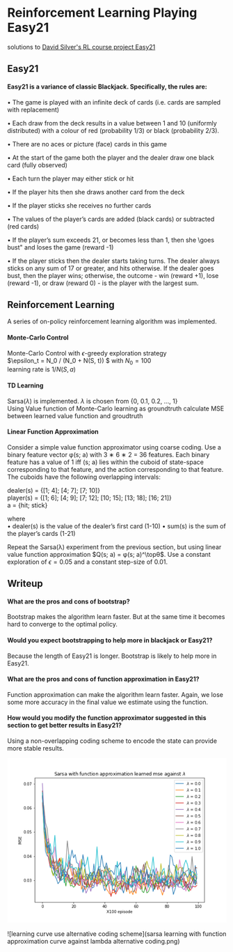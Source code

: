 # Reinforcement Learning Playing Easy21
solutions to [David Silver's RL course project Easy21](http://www0.cs.ucl.ac.uk/staff/D.Silver/web/Teaching.html)

## Easy21

#### Easy21 is a variance of classic Blackjack. Specifically, the rules are:

• The game is played with an infinite deck of cards (i.e. cards are sampled with replacement)

• Each draw from the deck results in a value between 1 and 10 (uniformly distributed) with a colour of red (probability 1/3) or black (probability 2/3).

• There are no aces or picture (face) cards in this game

• At the start of the game both the player and the dealer draw one black card (fully observed)

• Each turn the player may either stick or hit

• If the player hits then she draws another card from the deck

• If the player sticks she receives no further cards

• The values of the player’s cards are added (black cards) or subtracted (red cards)

• If the player’s sum exceeds 21, or becomes less than 1, then she \goes bust" and loses the game (reward -1)

• If the player sticks then the dealer starts taking turns. The dealer always sticks on any sum of 17 or
greater, and hits otherwise. If the dealer goes bust, then the player wins; otherwise, the outcome - 
win (reward +1), lose (reward -1), or draw (reward 0) - is the player with the largest sum.

## Reinforcement Learning

A series of on-policy reinforcement learning algorithm was implemented.

#### Monte-Carlo Control 

Monte-Carlo Control with $\epsilon$-greedy exploration strategy  
$\epsilon_t = N_0 / (N_0 + N(S, t)) $ with $N_0 = 100$  
learning rate is $1/N(S, a)$

#### TD Learning

Sarsa($\lambda$) is implemented. $\lambda$ is chosen from {0, 0.1, 0.2, ..., 1}    
Using Value function of Monte-Carlo learning as groundtruth calculate MSE between learned value function and groudtruth  

#### Linear Function Approximation

Consider a simple value function approximator using coarse coding. Use
a binary feature vector φ(s; a) with 3 ∗ 6 ∗ 2 = 36 features. Each binary feature
has a value of 1 iff (s; a) lies within the cuboid of state-space corresponding to
that feature, and the action corresponding to that feature. The cuboids have
the following overlapping intervals:

dealer(s) = {[1; 4]; [4; 7]; [7; 10]}  
player(s) = {[1; 6]; [4; 9]; [7; 12]; [10; 15]; [13; 18]; [16; 21]}  
a = {hit; stick}

where  
• dealer(s) is the value of the dealer’s first card (1-10)
• sum(s) is the sum of the player’s cards (1-21)

Repeat the Sarsa(λ) experiment from the previous section, but using linear
value function approximation $Q(s; a) = φ(s; a)^\topθ$. Use a constant exploration
of $\epsilon = 0.05$ and a constant step-size of 0.01.

## Writeup

#### What are the pros and cons of bootstrap?

Bootstrap makes the algorithm learn faster. But at the same time it becomes hard to converge to the optimal policy.

#### Would you expect bootstrapping to help more in blackjack or Easy21?

Because the length of Easy21 is longer. Bootstrap is likely to help more in Easy21.

#### What are the pros and cons of function approximation in Easy21?

Function approximation can make the algorithm learn faster. Again, we lose some more accuracy in the final value we estimate using the function. 

#### How would you modify the function approximator suggested in this section to get better results in Easy21?

Using a non-overlapping coding scheme to encode the state can provide more stable results.

![learning curve when function appoximation is used](sarsa%20learning%20with%20function%20approximation%20curve%20against%20lambda.png?raw=true "learning curve when function approximation is used")

![learning curve use alternative coding scheme](sarsa learning with function approximation curve against lambda alternative coding.png)




 









